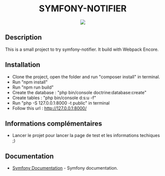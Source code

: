 <h1 align="center">SYMFONY-NOTIFIER</h1>

<p align="center"><a href="https://symfony.com" target="_blank">
    <img src="https://miro.medium.com/max/934/1*N3ttDt0EmlGRAHt5mgPjMg.png">
</a></p>


Description
------------

This is a small project to try symfony-notifier.
It build with Webpack Encore.

Installation
------------

* Clone the project, open the folder and run "composer install" in terminal.
* Run "npm install"
* Run "npm run build"
* Create the database : "php bin/console doctrine:database:create"
* Create tables : "php bin/console d:s:u -f"
* Run "php -S 127.0.0.1:8000 -t public" in terminal 
* Follow this url : http://127.0.0.1:8000/

Informations complémentaires
-------------
* Lancer le projet pour lancer la page de test et les informations techiques ;)


Documentation
-------------
* [Symfony Documentation](https://symfony.com/doc/current/notifier.html) - Symfony documentation.

